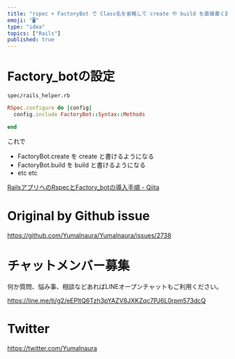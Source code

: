 ```yaml
---
title: "rspec + FactoryBot で Class名を省略して create や build を直接書く設定 ( #Rails )"
emoji: "🖥"
type: "idea"
topics: ["Rails"]
published: true
---
```


# Factory_botの設定

`spec/rails_helper.rb`

```rb
RSpec.configure do |config|
  config.include FactoryBot::Syntax::Methods

end
```

これで 

- FactoryBot.create を create と書けるようになる
- FactoryBot.build を build と書けるようになる
- etc etc

[RailsアプリへのRspecとFactory_botの導入手順 - Qiita](https://qiita.com/Ushinji/items/522ed01c9c14b680222c)

# Original by Github issue

https://github.com/YumaInaura/YumaInaura/issues/2738








<!-- Update From Qiita API -->

# チャットメンバー募集


何か質問、悩み事、相談などあればLINEオープンチャットもご利用ください。

https://line.me/ti/g2/eEPltQ6Tzh3pYAZV8JXKZqc7PJ6L0rpm573dcQ





# Twitter


https://twitter.com/YumaInaura


<!-- Update From Qiita API -->



